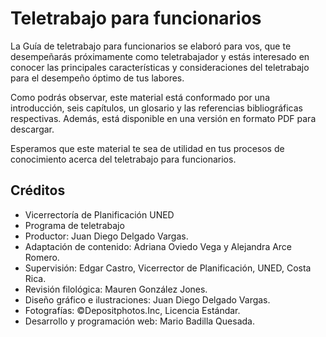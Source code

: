 # Teletrabajo para funcionarios
La Guía de teletrabajo para funcionarios se elaboró para vos, que te desempeñarás próximamente como teletrabajador y estás interesado en conocer las principales características y consideraciones del teletrabajo para el desempeño óptimo de tus labores.

Como podrás observar, este material está conformado por una introducción, seis capítulos, un glosario y las referencias bibliográficas respectivas. Además, está disponible en una versión en formato PDF para descargar.

Esperamos que este material te sea de utilidad en tus procesos de conocimiento acerca del teletrabajo para funcionarios.

## Créditos

* Vicerrectoría de Planificación UNED
* Programa de teletrabajo 
* Productor: Juan Diego Delgado Vargas.
* Adaptación de contenido: Adriana Oviedo Vega y Alejandra Arce Romero.
* Supervisión: Edgar Castro, Vicerrector de Planificación, UNED, Costa Rica.
* Revisión filológica: Mauren González Jones.
* Diseño gráfico e ilustraciones: Juan Diego Delgado Vargas.
* Fotografías: ©Depositphotos.Inc, Licencia Estándar.
* Desarrollo y programación web: Mario Badilla Quesada.

